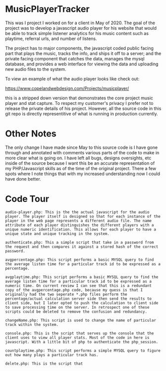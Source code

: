 # MusicPlayerTracker
This was I project I worked on for a client in May of 2020. The goal of the project was to develop a javascript audio player for his website that would be able to track simple listener analytics for his music content such as playtime, referral urls, and number of listens.

The project has to major components, the javascript coded public facing part that plays the music, tracks the info, and ships it off to a server; and the private facing component that catches the data, manages the mysql database, and provides a web interface for viewing the data and uploading new audio files to the system.

To view an example of what the audio player looks like check out:

https://www.copelandwebdesign.com/Projects/musicplayer/

this is a stripped down version that demonstrates the core project music player and stat capture. To respect my customer's privacy I prefer not to release the private details of his project. However, all the source code in this git repo is directly representitive of what is running in production currently.

# Other Notes
The only change I have made since May to this source code is I have gone through and annotated with comments various parts of the code to make in more clear what is going on. I have left all bugs, designs oversights, etc inside of the source because I want this be an accurate representation of my PHP/Javascript skills as of the time of the original project. There a few spots where I note things that with my increased understanding now I could have done better.

# Code Tour

	audio-player.php: This is the the actual javascript for the audio player. The player itself is designed so that for each instance of the player in the web page represents a different audio file. The name attribute of each player distinguishes the different players with a unique numeric identification. This allows for each player to have a unique state and unique tracking in the system.

	authenticate.php: This a simple script that take in a password from the request and then compares it against a stored hash of the correct password.

	avgpercentage.php: This script performs a basic MYSQL query to find the average listen time for a particular track id to be expressed as a percentage.

	avgplaytime.php: This script performs a basic MYSQL query to find the average listen time for a particular track id to be expressed as a numeric time. On current review I can see that this is a redundant copy of the avgpercentage.php code, because my quess is that I originally had the two seperate *.php files perform the percentage/actual calculation server side then send the results to client side, but I later opted to push the calculation to client side to save processing time on the server. In retrospect one of these scripts could be deleted to remove the confusion and redundancy.

	changeName.php: This script is used to change the name of particular track within the system.

	console.php: This is the script that serves up the console that the client uses to view all player stats. Most of the code in here is javascript. With a little bit of php to authenticate the php_session.

	countplaytime.php: This script performs a simple MYSQL query to figure out how many plays a particular track has.

	delete.php: This is the script that 
